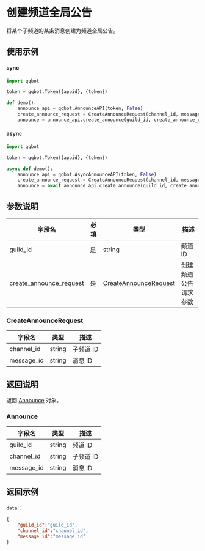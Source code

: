 # 创建频道全局公告 

将某个子频道的某条消息创建为频道全局公告。

## 使用示例

#### sync 

```python
import qqbot

token = qqbot.Token({appid}, {token})

def demo():
    announce_api = qqbot.AnnounceAPI(token, False)  
    create_announce_request = CreateAnnounceRequest(channel_id, message_id)
    announce = announce_api.create_announce(guild_id, create_announce_request)
```

#### async

```python
import qqbot

token = qqbot.Token({appid}, {token})

async def demo():
    announce_api = qqbot.AsyncAnnounceAPI(token, False)  
    create_announce_request = CreateAnnounceRequest(channel_id, message_id)
    announce = await announce_api.create_announce(guild_id, create_announce_request)
```

## 参数说明

| 字段名    | 必填 | 类型   | 描述                             |
| --------- | ---- | ------ | -------------------------------- |
| guild_id   | 是   | string | 频道 ID     |
| create_announce_request | 是   | [CreateAnnounceRequest](#CreateAnnounceRequest) | 创建频道公告请求参数 |


### CreateAnnounceRequest

| 字段名       | 类型   | 描述                      |
| ------------ | ------ | ------------------------- |
| channel_id   | string | 子频道 ID |
| message_id | string | 消息 ID  |

## 返回说明

返回 [Announce](#announce) 对象。

### Announce

| 字段名       | 类型   | 描述                      |
| ------------ | ------ | ------------------------- |
| guild_id     | string | 频道 ID    |
| channel_id   | string | 子频道 ID |
| message_id | string | 消息 ID  |

## 返回示例

`data`：

```json
{
    "guild_id":"guild_id",
    "channel_id":"channel_id",
    "message_id":"message_id"
}
```
